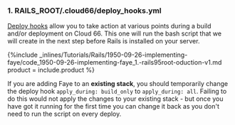 


### 1. RAILS_ROOT/.cloud66/deploy_hooks.yml

[Deploy hooks](http://help.cloud66.com/deployment/deploy-hooks) allow you to take action at various points during a build and/or deployment on Cloud 66. This one will run the bash script that we will create in the next step before Rails is installed on your server.



{%include _inlines/Tutorials/Rails/1950-09-26-implementing-faye/code_1950-09-26-implementing-faye_1.-rails95root-oduction-v1.md  product = include.product %}




If you are adding Faye to an **existing stack**, you should temporarily change the deploy hook `apply_during: build_only` to `apply_during: all`. Failing to do this would not apply the changes to your existing stack - but once you have got it running for the first time you can change it back as you don't need to run the script on every deploy.

